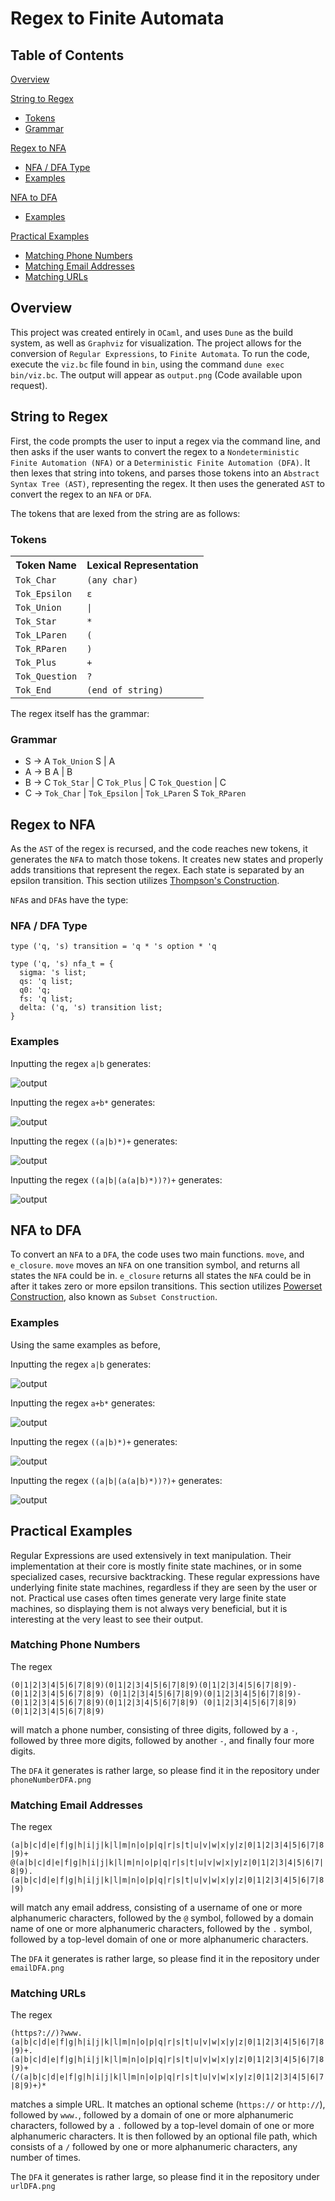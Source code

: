 # Regex to Finite Automata

## Table of Contents
[Overview](https://github.com/seanrosshughes/regex-to-finite-automata#overview)<br>

[String to Regex](https://github.com/seanrosshughes/regex-to-finite-automata#string-to-regex)<br>
- [Tokens](https://github.com/seanrosshughes/regex-to-finite-automata#tokens)<br>
- [Grammar](https://github.com/seanrosshughes/regex-to-finite-automata#grammar)<br>

[Regex to NFA](https://github.com/seanrosshughes/regex-to-finite-automata#regex-to-nfa)<br>
- [NFA / DFA Type](https://github.com/seanrosshughes/regex-to-finite-automata#nfa--dfa-type)
- [Examples](https://github.com/seanrosshughes/regex-to-finite-automata#examples)<br>

[NFA to DFA](https://github.com/seanrosshughes/regex-to-finite-automata#nfa-to-dfa)<br>
- [Examples](https://github.com/seanrosshughes/regex-to-finite-automata#examples-1)<br>

[Practical Examples](https://github.com/seanrosshughes/regex-to-finite-automata#practical-examples)
- [Matching Phone Numbers](https://github.com/seanrosshughes/regex-to-finite-automata#matching-phone-numbers)
- [Matching Email Addresses](https://github.com/seanrosshughes/regex-to-finite-automata#matching-email-addresses)
- [Matching URLs](https://github.com/seanrosshughes/regex-to-finite-automata#matching-urls)




## Overview
This project was created entirely in `OCaml`, and uses `Dune` as the build system, as well as `Graphviz` for visualization.
The project allows for the conversion of `Regular Expressions`, to `Finite Automata`. To run the code, execute the `viz.bc`
file found in `bin`, using the command `dune exec bin/viz.bc`. The output will appear as `output.png` (Code available upon request). 

## String to Regex
First, the code prompts the user to input a regex via the command line, and then asks if the user wants to convert the regex
to a `Nondeterministic Finite Automation (NFA)` or a `Deterministic Finite Automation (DFA)`. It then lexes that string into 
tokens, and parses those tokens into an `Abstract Syntax Tree (AST)`, representing the regex. It then uses the generated `AST` 
to convert the regex to an `NFA` or `DFA`.

The tokens that are lexed from the string are as follows:
### Tokens

<table>
  <tr>
    <th>Token Name</th>
    <th>Lexical Representation</th>
  </tr>
  <tr>
    <td><code>Tok_Char</code></td>
    <td><code>(any char)</code></td>
  </tr>
  <tr>
    <td><code>Tok_Epsilon</code></td>
    <td><code>ε</code></td>
  </tr>
  <tr>
    <td><code>Tok_Union</code></td>
    <td><code>|</code></td>
  </tr>
  <tr>
    <td><code>Tok_Star</code></td>
    <td><code>*</code></td>
  </tr>
  <tr>
    <td><code>Tok_LParen</code></td>
    <td><code>(</code></td>
  </tr>
  <tr>
    <td><code>Tok_RParen</code></td>
    <td><code>)</code></td>
  </tr>
  <tr>
    <td><code>Tok_Plus</code></td>
    <td><code>+</code></td>
  </tr>
  <tr>
    <td><code>Tok_Question</code></td>
    <td><code>?</code></td>
  </tr>
  <tr>
    <td><code>Tok_End</code></td>
    <td><code>(end of string)</code></td>
  </tr>
</table>

The regex itself has the grammar:
### Grammar

<ul>
  <li>S -> A <code>Tok_Union</code> S | A</li>
  <li>A -> B A | B</li>
  <li>B -> C <code>Tok_Star</code> | C <code>Tok_Plus</code> | C <code>Tok_Question</code> | C</li>
  <li>C -> <code>Tok_Char</code> | <code>Tok_Epsilon</code> | <code>Tok_LParen</code> S <code>Tok_RParen</code></li>
</ul>

## Regex to NFA
As the `AST` of the regex is recursed, and the code reaches new tokens, it generates the `NFA` to match those tokens. It creates new states and properly adds transitions that represent the regex. Each state is separated by an epsilon transition. This section utilizes [Thompson's Construction](https://en.wikipedia.org/wiki/Thompson%27s_construction).

`NFA`s and `DFA`s have the type:<br>

### NFA / DFA Type
```
type ('q, 's) transition = 'q * 's option * 'q

type ('q, 's) nfa_t = {
  sigma: 's list;
  qs: 'q list;
  q0: 'q;
  fs: 'q list;
  delta: ('q, 's) transition list;
}
```

### Examples
Inputting the regex `a|b` generates:<br>

![output](https://github.com/seanrosshughes/regex-to-finite-automata/assets/92600908/9aba3679-b682-4987-934e-4055993af668)

Inputting the regex `a+b*` generates:<br>

![output](https://github.com/seanrosshughes/regex-to-finite-automata/assets/92600908/754cb6c2-6f13-4af3-8cd2-d8d1dbb39c34)

Inputting the regex `((a|b)*)+` generates:<br>

![output](https://github.com/seanrosshughes/regex-to-finite-automata/assets/92600908/d298863b-48fb-4132-9708-3d2d70ffef3b)

Inputting the regex `((a|b|(a(a|b)*))?)+` generates:<br>

![output](https://github.com/seanrosshughes/regex-to-finite-automata/assets/92600908/07200d79-1f02-4da4-981a-367851a4af37)


## NFA to DFA 
To convert an `NFA` to a `DFA`, the code uses two main functions. `move`, and `e_closure`. `move` moves an `NFA` on one transition
symbol, and 
returns all states the `NFA` could be in. `e_closure` returns all states the `NFA` could be in after it takes zero or more 
epsilon transitions. This section utilizes [Powerset Construction](https://en.wikipedia.org/wiki/Powerset_construction), also known as
`Subset Construction`.

### Examples
Using the same examples as before, 

Inputting the regex `a|b` generates:<br>

![output](https://github.com/seanrosshughes/regex-to-finite-automata/assets/92600908/7a740ec9-0988-4aa3-9251-a2f6bf1a00c4)

Inputting the regex `a+b*` generates:<br>

![output](https://github.com/seanrosshughes/regex-to-finite-automata/assets/92600908/5bd8e724-8857-432d-980c-f7272746cd8c)

Inputting the regex `((a|b)*)+` generates:<br>

![output](https://github.com/seanrosshughes/regex-to-finite-automata/assets/92600908/2e7cbadd-9f65-4461-9b6d-9f922089f661)

Inputting the regex `((a|b|(a(a|b)*))?)+` generates:<br>

![output](https://github.com/seanrosshughes/regex-to-finite-automata/assets/92600908/75cd2ec5-d136-4242-a733-1c8ddd6fc24f)

## Practical Examples
Regular Expressions are used extensively in text manipulation. Their implementation at their core is mostly finite state machines, 
or in some specialized cases, recursive backtracking. These regular expressions have underlying finite state machines, regardless if 
they are seen by the user or not. Practical use cases often times generate very large finite state machines, so displaying them is 
not always very beneficial, but it is interesting at the very least to see their output.

### Matching Phone Numbers
The regex <br>

`(0|1|2|3|4|5|6|7|8|9)(0|1|2|3|4|5|6|7|8|9)(0|1|2|3|4|5|6|7|8|9)-(0|1|2|3|4|5|6|7|8|9)
(0|1|2|3|4|5|6|7|8|9)(0|1|2|3|4|5|6|7|8|9)-(0|1|2|3|4|5|6|7|8|9)(0|1|2|3|4|5|6|7|8|9)
(0|1|2|3|4|5|6|7|8|9)(0|1|2|3|4|5|6|7|8|9)`<br>

will match a phone number, consisting of three digits, followed by a `-`, followed by three more digits, followed by another `-`, and 
finally four more digits.<br>

The `DFA` it generates is rather large, so please find it in the repository under `phoneNumberDFA.png`

### Matching Email Addresses
The regex <br>

`(a|b|c|d|e|f|g|h|i|j|k|l|m|n|o|p|q|r|s|t|u|v|w|x|y|z|0|1|2|3|4|5|6|7|8|9)+
@(a|b|c|d|e|f|g|h|i|j|k|l|m|n|o|p|q|r|s|t|u|v|w|x|y|z|0|1|2|3|4|5|6|7|8|9).(a|b|c|d|e|f|g|h|i|j|k|l|m|n|o|p|q|r|s|t|u|v|w|x|y|z|0|1|2|3|4|5|6|7|8|9)`<br>

will match any email address, consisting of a username of one or more alphanumeric characters, followed by the 
`@` symbol, followed by a domain name of one or more alphanumeric characters, followed by the `.` symbol, 
followed by a top-level domain of one or more alphanumeric characters.

The `DFA` it generates is rather large, so please find it in the repository under `emailDFA.png`

### Matching URLs
The regex <br>

`(https?://)?www.(a|b|c|d|e|f|g|h|i|j|k|l|m|n|o|p|q|r|s|t|u|v|w|x|y|z|0|1|2|3|4|5|6|7|8|9)+.(a|b|c|d|e|f|g|h|i|j|k|l|m|n|o|p|q|r|s|t|u|v|w|x|y|z|0|1|2|3|4|5|6|7|8|9)+(/(a|b|c|d|e|f|g|h|i|j|k|l|m|n|o|p|q|r|s|t|u|v|w|x|y|z|0|1|2|3|4|5|6|7|8|9)+)*`<br>

matches a simple URL. It matches an optional scheme (`https://` or `http://`), followed by `www.`, followed by a domain of one or more alphanumeric characters, followed by a `.` followed by a top-level domain of one or more alphanumeric characters. It is then followed by an optional file path, which consists of a `/` followed by one or more alphanumeric characters, any number of times.

The `DFA` it generates is rather large, so please find it in the repository under `urlDFA.png`


